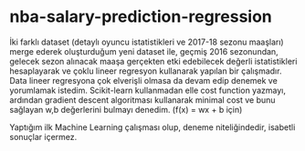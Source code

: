 # nba-salary-prediction-regression

  İki farklı dataset (detaylı oyuncu istatistikleri ve 2017-18 sezonu maaşları) merge ederek oluşturduğum yeni dataset ile, geçmiş 2016 sezonundan, gelecek sezon alınacak maaşa gerçekten etki edebilecek değerli istatistikleri hesaplayarak ve çoklu lineer regresyon kullanarak yapılan bir çalışmadır. Data lineer regresyona çok elverişli olmasa da devam edip denemek ve yorumlamak istedim. Scikit-learn kullanmadan elle cost function yazmayı, ardından gradient descent algoritması kullanarak minimal cost ve bunu sağlayan w,b değerlerini bulmayı denedim. (f(x) = wx + b için)
  
  Yaptığım ilk Machine Learning çalışması olup, deneme niteliğindedir, isabetli sonuçlar içermez.

